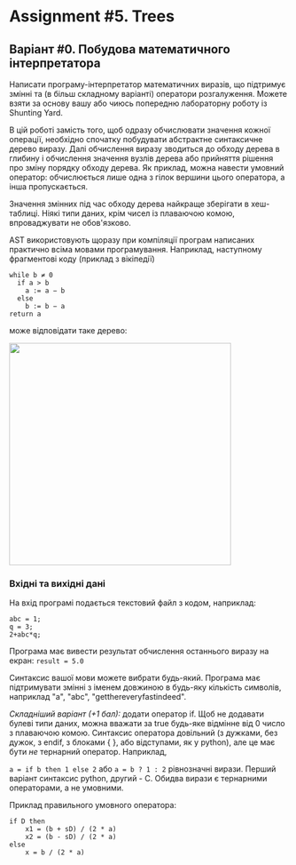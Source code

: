 # Assignment #5. Trees
## Варіант #0. Побудова математичного інтерпретатора
Написати програму-інтерпретатор математичних виразів, що підтримує змінні та (в більш складному варіанті) оператори розгалуження. Можете взяти за основу вашу або чиюсь попередню лабораторну роботу із Shunting Yard.

В цій роботі замість того, щоб одразу обчислювати значення кожної операції, необхідно спочатку побудувати абстрактне синтаксичне дерево виразу. Далі обчислення виразу зводиться до обходу дерева в глибину і обчислення значення вузлів дерева або прийняття рішення про зміну порядку обходу дерева. Як приклад, можна навести умовний оператор: обчислюється лише одна з гілок вершини цього оператора, а інша пропускається.

Значення змінних під час обходу дерева найкраще зберігати в хеш-таблиці. Ніякі типи даних, крім чисел із плаваючою комою, впроваджувати не обов\'язково.

AST використовують щоразу при компіляції програм написаних практично всіма мовами програмування. Наприклад, наступному фрагментові коду (приклад з вікіпедії)
```
while b ≠ 0
  if a > b
    a := a − b
  else
    b := b − a
return a
```
може відповідати таке дерево:

<img src="https://upload.wikimedia.org/wikipedia/commons/thumb/c/c7/Abstract_syntax_tree_for_Euclidean_algorithm.svg/1024px-Abstract_syntax_tree_for_Euclidean_algorithm.svg.png" height="400">

### Вхідні та вихідні дані
На вхід програмі подається текстовий файл з кодом, наприклад:
```
abc = 1;
q = 3;
2+abc*q;
```
Програма має вивести результат обчислення останнього виразу на екран:
```result = 5.0```

Синтаксис вашої мови можете вибрати будь-який. Програма має підтримувати змінні з іменем довжиною в будь-яку кількість символів, наприклад "a", "abc", "getthereveryfastindeed".

*Складніший варіант (+1 бал):* додати оператор if. Щоб не додавати булеві типи даних, можна вважати за true будь-яке відмінне від 0 число з плаваючою комою. Синтаксис оператора довільний (з дужками, без дужок, з endif, з блоками { }, або відступами, як у python), але це має бути *не* тернарний оператор. Наприклад, 

```a = if b then 1 else 2``` або ```a = b ? 1 : 2``` рівнозначні вирази. Перший варіант синтаксис python, другий - С. Обидва вирази є тернарними операторами, а не умовними.

Приклад правильного умовного оператора:

```
if D then
    x1 = (b + sD) / (2 * a)
    x2 = (b - sD) / (2 * a)
else
    x = b / (2 * a)
```

